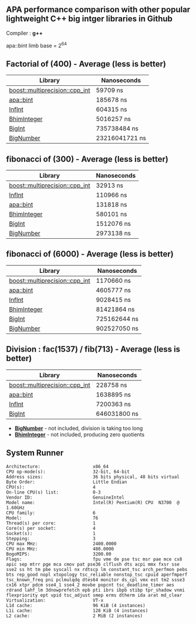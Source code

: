 ## **APA performance comparison with other popular lightweight C++ big intger libraries in Github**

Compiler : **g++**


apa::bint limb base = 2<sup>64</sup>

## **Factorial of (400) - Average (less is better)**

| Library | Nanoseconds |
| ------- | ----------- |
| [boost::multiprecision::cpp_int](https://github.com/boostorg/multiprecision) | 59709 ns |
| [apa::bint](https://github.com/mrdcvlsc/APA) | 185678 ns |
| [InfInt](https://github.com/sercantutar/infint) | 604315 ns |
| [BhimInteger](https://github.com/kothariji/BhimIntegers) | 5016257 ns |
| [BigInt](https://github.com/faheel/BigInt) | 735738484 ns |
| [BigNumber](https://github.com/Limeoats/BigNumber) | 23216041721 ns |

## **fibonacci of (300) - Average (less is better)**


| Library | Nanoseconds |
| ------- | ----------- |
| [boost::multiprecision::cpp_int](https://github.com/boostorg/multiprecision) | 32913 ns |
| [InfInt](https://github.com/sercantutar/infint) | 110966 ns |
| [apa::bint](https://github.com/mrdcvlsc/APA) | 131818 ns |
| [BhimInteger](https://github.com/kothariji/BhimIntegers) | 580101 ns |
| [BigInt](https://github.com/faheel/BigInt) | 1512076 ns |
| [BigNumber](https://github.com/Limeoats/BigNumber) | 2973138 ns |

## **fibonacci of (6000) - Average (less is better)**


| Library | Nanoseconds |
| ------- | ----------- |
| [boost::multiprecision::cpp_int](https://github.com/boostorg/multiprecision) | 1170660 ns |
| [apa::bint](https://github.com/mrdcvlsc/APA) | 4605777 ns |
| [InfInt](https://github.com/sercantutar/infint) | 9028415 ns |
| [BhimInteger](https://github.com/kothariji/BhimIntegers) | 81421864 ns |
| [BigInt](https://github.com/faheel/BigInt) | 725162644 ns |
| [BigNumber](https://github.com/Limeoats/BigNumber) | 902527050 ns |

## Division : **fac(1537) / fib(713) - Average (less is better)**


| Library | Nanoseconds |
| ------- | ----------- |
| [boost::multiprecision::cpp_int](https://github.com/boostorg/multiprecision) | 228758 ns |
| [apa::bint](https://github.com/mrdcvlsc/APA) | 1638895 ns |
| [InfInt](https://github.com/sercantutar/infint) | 7200363 ns |
| [BigInt](https://github.com/faheel/BigInt) | 646031800 ns |

- **[BigNumber](https://github.com/Limeoats/BigNumber)** - not included, division is taking too long
- **[BhimInteger](https://github.com/kothariji/BhimIntegers)** - not included, producing zero quotients


## System Runner

```
Architecture:                    x86_64
CPU op-mode(s):                  32-bit, 64-bit
Address sizes:                   36 bits physical, 48 bits virtual
Byte Order:                      Little Endian
CPU(s):                          4
On-line CPU(s) list:             0-3
Vendor ID:                       GenuineIntel
Model name:                      Intel(R) Pentium(R) CPU  N3700  @ 1.60GHz
CPU family:                      6
Model:                           76
Thread(s) per core:              1
Core(s) per socket:              4
Socket(s):                       1
Stepping:                        3
CPU max MHz:                     2400.0000
CPU min MHz:                     480.0000
BogoMIPS:                        3200.00
Flags:                           fpu vme de pse tsc msr pae mce cx8 apic sep mtrr pge mca cmov pat pse36 clflush dts acpi mmx fxsr sse sse2 ss ht tm pbe syscall nx rdtscp lm constant_tsc arch_perfmon pebs bts rep_good nopl xtopology tsc_reliable nonstop_tsc cpuid aperfmperf tsc_known_freq pni pclmulqdq dtes64 monitor ds_cpl vmx est tm2 ssse3 cx16 xtpr pdcm sse4_1 sse4_2 movbe popcnt tsc_deadline_timer aes rdrand lahf_lm 3dnowprefetch epb pti ibrs ibpb stibp tpr_shadow vnmi flexpriority ept vpid tsc_adjust smep erms dtherm ida arat md_clear
Virtualization:                  VT-x
L1d cache:                       96 KiB (4 instances)
L1i cache:                       128 KiB (4 instances)
L2 cache:                        2 MiB (2 instances)
```
